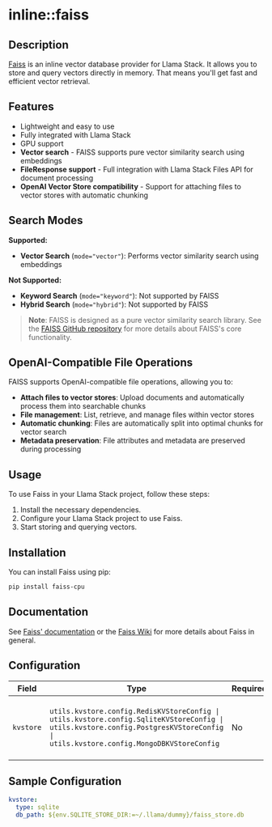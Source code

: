 # inline::faiss

## Description


[Faiss](https://github.com/facebookresearch/faiss) is an inline vector database provider for Llama Stack. It
allows you to store and query vectors directly in memory.
That means you'll get fast and efficient vector retrieval.

## Features

- Lightweight and easy to use
- Fully integrated with Llama Stack
- GPU support
- **Vector search** - FAISS supports pure vector similarity search using embeddings
- **FileResponse support** - Full integration with Llama Stack Files API for document processing
- **OpenAI Vector Store compatibility** - Support for attaching files to vector stores with automatic chunking

## Search Modes

**Supported:**
- **Vector Search** (`mode="vector"`): Performs vector similarity search using embeddings

**Not Supported:**
- **Keyword Search** (`mode="keyword"`): Not supported by FAISS
- **Hybrid Search** (`mode="hybrid"`): Not supported by FAISS

> **Note**: FAISS is designed as a pure vector similarity search library. See the [FAISS GitHub repository](https://github.com/facebookresearch/faiss) for more details about FAISS's core functionality.

## OpenAI-Compatible File Operations

FAISS supports OpenAI-compatible file operations, allowing you to:

- **Attach files to vector stores**: Upload documents and automatically process them into searchable chunks
- **File management**: List, retrieve, and manage files within vector stores
- **Automatic chunking**: Files are automatically split into optimal chunks for vector search
- **Metadata preservation**: File attributes and metadata are preserved during processing

## Usage

To use Faiss in your Llama Stack project, follow these steps:

1. Install the necessary dependencies.
2. Configure your Llama Stack project to use Faiss.
3. Start storing and querying vectors.

## Installation

You can install Faiss using pip:

```bash
pip install faiss-cpu
```
## Documentation
See [Faiss' documentation](https://faiss.ai/) or the [Faiss Wiki](https://github.com/facebookresearch/faiss/wiki) for
more details about Faiss in general.

## Configuration

| Field | Type | Required | Default | Description |
|-------|------|----------|---------|-------------|
| `kvstore` | `utils.kvstore.config.RedisKVStoreConfig \| utils.kvstore.config.SqliteKVStoreConfig \| utils.kvstore.config.PostgresKVStoreConfig \| utils.kvstore.config.MongoDBKVStoreConfig` | No | sqlite | Key-value store for metadata and vector store management |

## Sample Configuration

```yaml
kvstore:
  type: sqlite
  db_path: ${env.SQLITE_STORE_DIR:=~/.llama/dummy}/faiss_store.db
```

